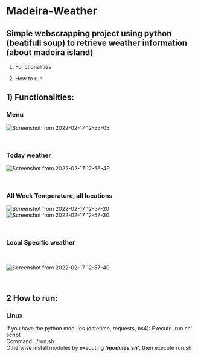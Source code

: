 # Madeira-Weather
## Simple webscrapping project using python (beatifull soup) to retrieve weather information (about madeira island)

1) Functionalities

2) How to run

## 1) Functionalities:

### Menu

![Screenshot from 2022-02-17 12-55-05](https://user-images.githubusercontent.com/61146730/154486541-abf338f4-0d35-410a-96d8-cd78fa659dd5.png)

</br>

### Today weather


![Screenshot from 2022-02-17 12-56-49](https://user-images.githubusercontent.com/61146730/154486591-9977c6a9-ac13-45ee-8510-7f4de4504447.png)

</br>

### All Week Temperature, all locations

![Screenshot from 2022-02-17 12-57-20](https://user-images.githubusercontent.com/61146730/154486717-a2c25c81-6264-49b5-b888-b91082a07d93.png)
![Screenshot from 2022-02-17 12-57-30](https://user-images.githubusercontent.com/61146730/154486797-fe482df4-c603-47c5-86f0-6eac6291ea09.png)

</br>

### Local Specific weather
</br>

![Screenshot from 2022-02-17 12-57-40](https://user-images.githubusercontent.com/61146730/154486845-d15346f4-5b53-41f1-a371-9210c765cac5.png)

</br>


## 2 How to run:

### Linux
If you have the python modules (datetime, requests, bs4):
Execute 'run.sh' script
</br>
Command: ./run.sh
</br>
Otherwise install modules by executing ***'modules.sh'***, then execute run.sh

